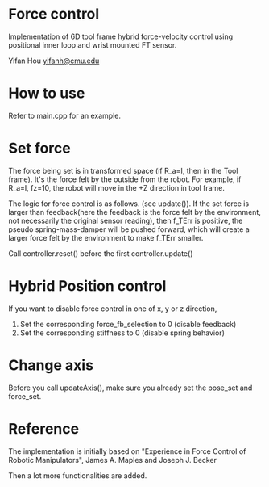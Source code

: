 # Force control

Implementation of 6D tool frame hybrid force-velocity control using positional inner loop and wrist mounted FT sensor.

Yifan Hou
yifanh@cmu.edu

# How to use
Refer to main.cpp for an example.

# Set force
The force being set is in transformed space (if R_a=I, then in the Tool frame).
It's the force felt by the outside from the robot. For example, if R_a=I, fz=10, the
robot will move in the +Z direction in tool frame.

The logic for force control is as follows. (see update()).
If the set force is larger than feedback(here the feedback is the force felt
by the environment, not necessarily the original sensor reading), then f_TErr is
positive, the pseudo spring-mass-damper will be pushed forward, which will
create a larger force felt by the environment to make f_TErr smaller.

Call controller.reset() before the first controller.update()

# Hybrid Position control
If you want to disable force control in one of x, y or z direction,
1. Set the corresponding force_fb_selection to 0 (disable feedback)
2. Set the corresponding stiffness to 0 (disable spring behavior)

# Change axis
Before you call updateAxis(), make sure you already set the pose_set and force_set.

# Reference
The implementation is initially based on
"Experience in Force Control of Robotic Manipulators", James A. Maples and Joseph J. Becker

Then a lot more functionalities are added.